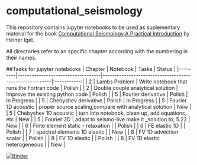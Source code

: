 # computational_seismology

This repository contains jupyter notebooks to be used as suplementary material for the book [Computational Seismology,A Practical Introduction](https://global.oup.com/academic/product/computational-seismology-9780198717409?cc=de&lang=en&) by Heiner Igel.

All directories refer to an specific chapter according with the numbering in their names.

##Tasks for jupyter notebooks
| Chapter | Notebook                          | Tasks                                                  |    Status   |
|---------|-----------------------------------|--------------------------------------------------------|:-----------:|
|    2    | Lambs Problem                     | Write notebook that runs the Fortran code              |    Polish   |
|    2    | Double couple analytical solution | Improve the existing python code                       |    Polish   |
|    5    | Fourier derivative                | Polish                                                 | In Progress |
|    5    | Chebyshev derivative              | Polish                                                 | In Progress |
|    5    | Fourier 1D acoustic               | proper source scaling,compare with analytical solution |     New     |
|    5    | Chebyshev 1D acoustic             | turn into notebook, clean up, add equations, etc       |     New     |
|    5    | Fourier 2D                        | adapt to seismo-live make it _solution to, 5.22        |     New     |
|    6    | Finte element static - relaxation |                                                        |    Polish   |
|    6    | FE elastic 1D                     |                                                        |    Polish   |
|    7    | spectral elements 1D elastic      |                                                        |     New     |
|    8    | FV 1D advection scalar            |                                                        |    Polish   |
|    8    | FV 1D elastic                     |                                                        |    Polish   |
|    8    | FV 1D elastic heterogeneous       |                                                        |     New     |


[![Binder](http://mybinder.org/badge.svg)](http://mybinder.org/repo/binder-project/computational_seismology/06_finite_elements)
